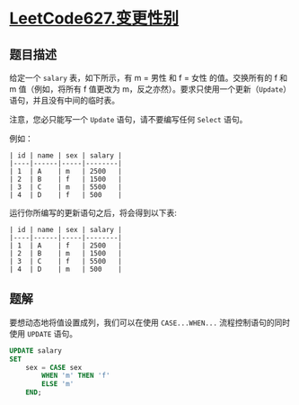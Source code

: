# [LeetCode627.变更性别](https://leetcode-cn.com/problems/swap-salary/)
## 题目描述
给定一个 `salary` 表，如下所示，有 m = 男性 和 f = 女性 的值。交换所有的 f 和 m 值（例如，将所有 f 值更改为 m，反之亦然）。要求只使用一个更新（`Update`）语句，并且没有中间的临时表。

注意，您必只能写一个 `Update` 语句，请不要编写任何 `Select` 语句。

例如：
```
| id | name | sex | salary |
|----|------|-----|--------|
| 1  | A    | m   | 2500   |
| 2  | B    | f   | 1500   |
| 3  | C    | m   | 5500   |
| 4  | D    | f   | 500    |
```
运行你所编写的更新语句之后，将会得到以下表:
```
| id | name | sex | salary |
|----|------|-----|--------|
| 1  | A    | f   | 2500   |
| 2  | B    | m   | 1500   |
| 3  | C    | f   | 5500   |
| 4  | D    | m   | 500    |
```
## 题解
要想动态地将值设置成列，我们可以在使用 `CASE...WHEN...` 流程控制语句的同时使用 `UPDATE` 语句。
```sql
UPDATE salary
SET
    sex = CASE sex
        WHEN 'm' THEN 'f'
        ELSE 'm'
    END;
```